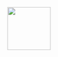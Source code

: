 <div id="header" align="center">
  <img src="https://media.giphy.com/media/kDkUNHvbB6vjqeWSyp/giphy.gif" width="100"/>
</div>





<!---
muhammadlinoex2005/muhammadlinoex2005 is a ✨ special ✨ repository because its `README.md` (this file) appears on your GitHub profile.
You can click the Preview link to take a look at your changes.
--->
